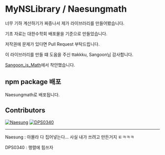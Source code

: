 # MyNSLibrary / Naesungmath


너무 기하 계산하기가 짜증나서 제가 라이브러리를 만들어봤습니다.

기초 자료는 대한수학회 배포물을 기준으로 만들었습니다.

저작권에 문제가 있다면 Pull Request 부탁드립니다.

이 라이브러리를 만들 떄 도움을 주신 ttakkku, Sangoon님 감사합니다.

[Sangoon_is_Math](https://github.com/ttakkku/Sangoon_Is_Math)에서 착안했습니다.

## npm package 배포
Naesungmath로 배포됩니다.

## Contributors

[![Naesung](https://avatars0.githubusercontent.com/u/42634731?s=460&v=4)](https://github.com/Naesung)  [![DPS0340](https://avatars0.githubusercontent.com/u/32592965?s=460&v=4)](https://github.com/DPS0340)

---

Naesung : 아몰라 다 집어넣는다... 사실 내가 쓰려고 만든거지 ㅌㅋㅋㅋ

DPS0340 : 행렬에 힘쓰자
